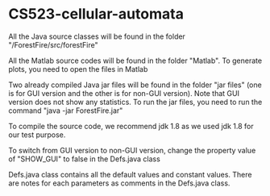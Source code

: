 # CS523-cellular-automata

All the Java source classes will be found in the folder "/ForestFire/src/forestFire"

All the Matlab source codes will be found in the folder "Matlab". To generate plots, you need to open the files in Matlab

Two already compiled Java jar files will be found in the folder "jar files" (one is for GUI version and the other is for non-GUI version). Note that GUI version does not show any statistics. To run the jar files, you need to run the command "java -jar ForestFire.jar"

To compile the source code, we recommend jdk 1.8 as we used jdk 1.8 for our test purpose.

To switch from GUI version to non-GUI version, change the property value of "SHOW_GUI" to false in the Defs.java class

Defs.java class contains all the default values and constant values. There are notes for each parameters as comments in the Defs.java class.
